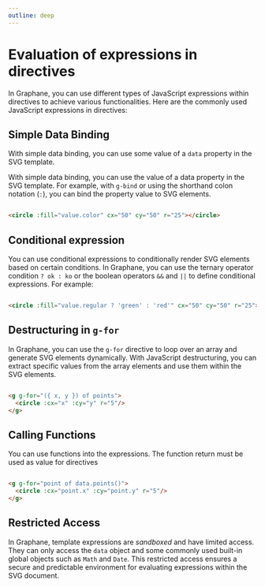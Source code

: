 ```yaml
---
outline: deep
---
```


# Evaluation of expressions in directives

In Graphane, you can use different types of JavaScript expressions within directives to achieve
various functionalities. Here are the commonly used JavaScript expressions in directives:

## Simple Data Binding

With simple data binding, you can use some value of a `data` property in the SVG template.

With simple data binding, you can use the value of a data property in the SVG template. For example,
with `g-bind` or using the shorthand colon notation (`:`), you can bind the property value to SVG
elements.

```html

<circle :fill="value.color" cx="50" cy="50" r="25"></circle>
```

## Conditional expression

You can use conditional expressions to conditionally render SVG elements based on certain
conditions. In Graphane, you can use the ternary operator condition `? ok : ko` or the boolean
operators `&&` and `||` to define conditional expressions. For example:

```html

<circle :fill="value.regular ? 'green' : 'red'" cx="50" cy="50" r="25"></circle>
```

## Destructuring in `g-for`

In Graphane, you can use the `g-for` directive to loop over an array and generate SVG elements
dynamically. With JavaScript destructuring, you can extract specific values from the array elements
and use them within the SVG elements.

```html

<g g-for="({ x, y }) of points">
  <circle :cx="x" :cy="y" r="5"/>
</g>
```

## Calling Functions

You can use functions into the expressions. The function return must be used as value for directives

```html

<g g-for="point of data.points()">
  <circle :cx="point.x" :cy="point.y" r="5"/>
</g>
```

## Restricted  Access

In Graphane, template expressions are *sandboxed* and have limited access. They can only access
the `data` object and some commonly used built-in global objects such as `Math` and `Date`. This
restricted access ensures a secure and predictable environment for evaluating expressions within the
SVG document.
